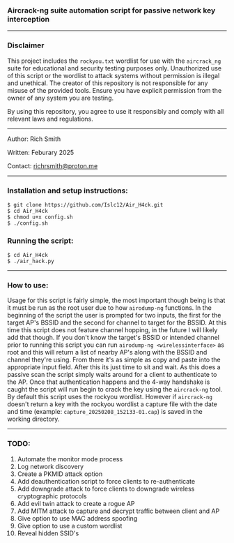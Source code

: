 ### Aircrack-ng suite automation script for passive network key interception

-------------------------------------------------------------------------------------------------------------------------------------------

### Disclaimer

This project includes the `rockyou.txt` wordlist for use with the `aircrack_ng` suite for educational and security testing purposes only.
Unauthorized use of this script or the wordlist to attack systems without permission is illegal and unethical. The creator of this
repository is not responsible for any misuse of the provided tools. Ensure you have explicit permission from the owner of any system you
are testing.

By using this repository, you agree to use it responsibly and comply with all relevant laws and regulations.

-------------------------------------------------------------------------------------------------------------------------------------------

Author: Rich Smith

Written: Feburary 2025

Contact: richrsmith@proton.me

-------------------------------------------------------------------------------------------------------------------------------------------

### Installation and setup instructions:
```
$ git clone https://github.com/Islc12/Air_H4ck.git
$ cd Air_H4ck
$ chmod u+x config.sh
$ ./config.sh
```

### Running the script:
```
$ cd Air_H4ck
$ ./air_hack.py
```

-------------------------------------------------------------------------------------------------------------------------------------------

### How to use:

Usage for this script is fairly simple, the most important though being is that it must be run as the root user due to how `airodump-ng`
functions. In the beginning of the script the user is prompted for two inputs, the first for the target AP's BSSID and the second for
channel to target for the BSSID. At this time this script does not feature channel hopping, in the future I will likely add that though.
If you don't know the target's BSSID or intended channel prior to running this script you can run `airodump-ng <wirelessinterface>` as root
and this will return a list of nearby AP's along with the BSSID and channel they're using. From there it's as simple as copy and paste 
into the appropriate input field. After this its just time to sit and wait. As this does a passive scan the script simply waits around for
a client to authenticate to the AP. Once that authentication happens and the 4-way handshake is caught the script will run begin to crack
the key using the `aircrack-ng` tool. By default this script uses the rockyou wordlist. However if `aircrack-ng` doesn't return a key with
the rockyou wordlist a capture file with the date and time (example: `capture_20250208_152133-01.cap`) is saved in the working directory.

------------------------------------------------------------------------------------------------------------------------------------------

### TODO:

1. Automate the monitor mode process
2. Log network discovery
3. Create a PKMID attack option
4. Add deauthentication script to force clients to re-authenticate
5. Add downgrade attack to force clients to downgrade wireless cryptographic protocols
6. Add evil twin attack to create a rogue AP
7. Add MITM attack to capture and decrypt traffic between client and AP
8. Give option to use MAC address spoofing
9. Give option to use a custom wordlist
10. Reveal hidden SSID's